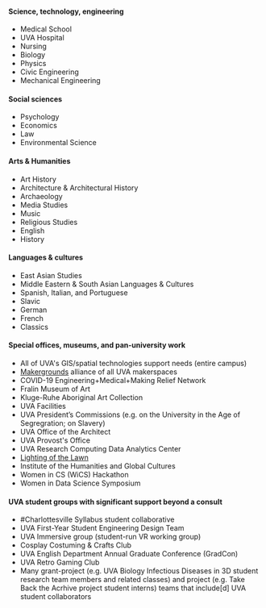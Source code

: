 #### Science, technology, engineering
* Medical School
* UVA Hospital
* Nursing
* Biology
* Physics
* Civic Engineering
* Mechanical Engineering

#### Social sciences
* Psychology
* Economics
* Law
* Environmental Science

#### Arts & Humanities
* Art History
* Architecture & Architectural History
* Archaeology
* Media Studies
* Music
* Religious Studies
* English
* History

#### Languages & cultures
* East Asian Studies
* Middle Eastern & South Asian Languages & Cultures
* Spanish, Italian, and Portuguese
* Slavic
* German
* French
* Classics

#### Special offices, museums, and pan-university work
* All of UVA's GIS/spatial technologies support needs (entire campus)
* [Makergrounds](/work/makergrounds) alliance of all UVA makerspaces
* COVID-19 Engineering+Medical+Making Relief Network
* Fralin Museum of Art
* Kluge-Ruhe Aboriginal Art Collection
* UVA Facilities
* UVA President’s Commissions (e.g. on the University in the Age of Segregration; on Slavery)
* UVA Office of the Architect
* UVA Provost's Office
* UVA Research Computing Data Analytics Center
* [Lighting of the Lawn](http://www.lightingofthelawn.com/)
* Institute of the Humanities and Global Cultures
* Women in CS (WiCS) Hackathon
* Women in Data Science Symposium

#### UVA student groups with significant support beyond a consult
* #Charlottesville Syllabus student collaborative
* UVA First-Year Student Engineering Design Team
* UVA Immersive group (student-run VR working group)
* Cosplay Costuming & Crafts Club
* UVA English Department Annual Graduate Conference (GradCon)
* UVA Retro Gaming Club
* Many grant-project (e.g. UVA Biology Infectious Diseases in 3D student research team members and related classes) and project (e.g. Take Back the Acrhive project student interns) teams that include[d] UVA student collaborators
